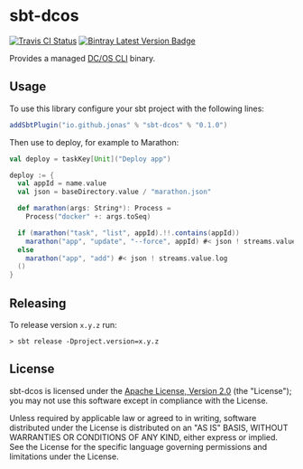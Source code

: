 # sbt-dcos

[![Travis CI Status]][Travis CI]
[![Bintray Latest Version Badge]][Bintray Latest Version]

Provides a managed [DC/OS CLI] binary.

## Usage

To use this library configure your sbt project with the following lines:
```sbt
addSbtPlugin("io.github.jonas" % "sbt-dcos" % "0.1.0")
```

Then use to deploy, for example to Marathon:
```sbt
val deploy = taskKey[Unit]("Deploy app")

deploy := {
  val appId = name.value
  val json = baseDirectory.value / "marathon.json"

  def marathon(args: String*): Process =
    Process("docker" +: args.toSeq)

  if (marathon("task", "list", appId).!!.contains(appId))
    marathon("app", "update", "--force", appId) #< json ! streams.value.log
  else
    marathon("app", "add") #< json ! streams.value.log
  ()
}
```

## Releasing

To release version `x.y.z` run:

    > sbt release -Dproject.version=x.y.z

## License

sbt-dcos is licensed under the [Apache License, Version 2.0][apache] (the
"License"); you may not use this software except in compliance with the License.

Unless required by applicable law or agreed to in writing, software
distributed under the License is distributed on an "AS IS" BASIS,
WITHOUT WARRANTIES OR CONDITIONS OF ANY KIND, either express or implied.
See the License for the specific language governing permissions and
limitations under the License.

 [apache]: http://www.apache.org/licenses/LICENSE-2.0
 [DC/OS CLI]: https://github.com/dcos/dcos-cli
 [Travis CI]: https://travis-ci.org/jonas/sbt-dcos
 [Travis CI Status]: https://travis-ci.org/jonas/sbt-dcos.svg?branch=master
 [Bintray Latest Version Badge]: https://api.bintray.com/packages/fonseca/maven/sbt-dcos/images/download.svg
 [Bintray Latest Version]: https://bintray.com/fonseca/maven/sbt-dcos/_latestVersion
